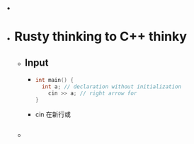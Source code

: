 -
- # Rusty thinking to C++ thinky
	- ## Input
		- ```cpp
		  int main() {
		  	int a; // declaration without initialization
		      cin >> a; // right arrow for 
		  }
		  ```
		- cin 在新行或
	- ##